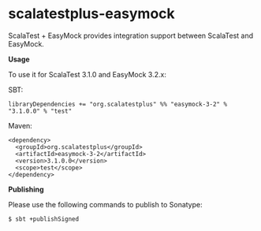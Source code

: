 # scalatestplus-easymock
 ScalaTest + EasyMock provides integration support between ScalaTest and EasyMock.

 **Usage**

To use it for ScalaTest 3.1.0 and EasyMock 3.2.x: 

SBT: 

```
libraryDependencies += "org.scalatestplus" %% "easymock-3-2" % "3.1.0.0" % "test"
```

Maven: 

```
<dependency>
  <groupId>org.scalatestplus</groupId>
  <artifactId>easymock-3-2</artifactId>
  <version>3.1.0.0</version>
  <scope>test</scope>
</dependency>
```

**Publishing**

Please use the following commands to publish to Sonatype: 

```
$ sbt +publishSigned
```
